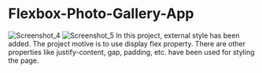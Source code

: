 # Flexbox-Photo-Gallery-App
![Screenshot_4](https://github.com/Shikhasharma06/Flexbox-Photo-Gallery-App/assets/135316685/04d32aca-b428-48f6-bda4-59b921e7b9b0)
![Screenshot_5](https://github.com/Shikhasharma06/Flexbox-Photo-Gallery-App/assets/135316685/8f6778c1-76ee-4887-b06d-b976ee19daa7)
In this project, external style has been added.
The project motive is to use display flex property.
There are other properties like justify-content, gap, padding, etc. have been used for styling the page.
